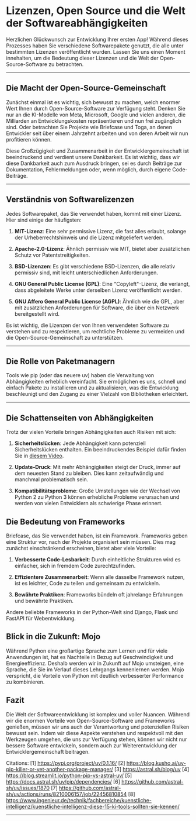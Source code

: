 # Lizenzen, Open Source und die Welt der Softwareabhängigkeiten

Herzlichen Glückwunsch zur Entwicklung Ihrer ersten App! Während dieses Prozesses haben Sie verschiedene Softwarepakete genutzt, die alle unter bestimmten Lizenzen veröffentlicht wurden. Lassen Sie uns einen Moment innehalten, um die Bedeutung dieser Lizenzen und die Welt der Open-Source-Software zu betrachten.

---

## Die Macht der Open-Source-Gemeinschaft

Zunächst einmal ist es wichtig, sich bewusst zu machen, welch enormer Wert Ihnen durch Open-Source-Software zur Verfügung steht. Denken Sie nur an die KI-Modelle von Meta, Microsoft, Google und vielen anderen, die Milliarden an Entwicklungskosten repräsentieren und nun frei zugänglich sind. Oder betrachten Sie Projekte wie Briefcase und Toga, an denen Entwickler seit über einem Jahrzehnt arbeiten und von deren Arbeit wir nun profitieren können.

Diese Großzügigkeit und Zusammenarbeit in der Entwicklergemeinschaft ist beeindruckend und verdient unsere Dankbarkeit. Es ist wichtig, dass wir diese Dankbarkeit auch zum Ausdruck bringen, sei es durch Beiträge zur Dokumentation, Fehlermeldungen oder, wenn möglich, durch eigene Code-Beiträge.

---

## Verständnis von Softwarelizenzen

Jedes Softwarepaket, das Sie verwendet haben, kommt mit einer Lizenz. Hier sind einige der häufigsten:

1. **MIT-Lizenz**: Eine sehr permissive Lizenz, die fast alles erlaubt, solange der Urheberrechtshinweis und die Lizenz mitgeliefert werden.

2. **Apache-2.0-Lizenz**: Ähnlich permissiv wie MIT, bietet aber zusätzlichen Schutz vor Patentstreitigkeiten.

3. **BSD-Lizenzen**: Es gibt verschiedene BSD-Lizenzen, die alle relativ permissiv sind, mit leicht unterschiedlichen Anforderungen.

4. **GNU General Public License (GPL)**: Eine "Copyleft"-Lizenz, die verlangt, dass abgeleitete Werke unter derselben Lizenz veröffentlicht werden.

5. **GNU Affero General Public License (AGPL)**: Ähnlich wie die GPL, aber mit zusätzlichen Anforderungen für Software, die über ein Netzwerk bereitgestellt wird.

Es ist wichtig, die Lizenzen der von Ihnen verwendeten Software zu verstehen und zu respektieren, um rechtliche Probleme zu vermeiden und die Open-Source-Gemeinschaft zu unterstützen.

---

## Die Rolle von Paketmanagern

Tools wie pip (oder das neuere uv) haben die Verwaltung von Abhängigkeiten erheblich vereinfacht. Sie ermöglichen es uns, schnell und einfach Pakete zu installieren und zu aktualisieren, was die Entwicklung beschleunigt und den Zugang zu einer Vielzahl von Bibliotheken erleichtert.

---

## Die Schattenseiten von Abhängigkeiten

Trotz der vielen Vorteile bringen Abhängigkeiten auch Risiken mit sich:

1. **Sicherheitslücken**: Jede Abhängigkeit kann potenziell Sicherheitslücken enthalten. Ein beeindruckendes Beispiel dafür finden Sie in [diesem Video](https://www.youtube.com/watch?v=yewkv8pTAu0).

2. **Update-Druck**: Mit mehr Abhängigkeiten steigt der Druck, immer auf dem neuesten Stand zu bleiben. Dies kann zeitaufwändig und manchmal problematisch sein.

3. **Kompatibilitätsprobleme**: Große Umstellungen wie der Wechsel von Python 2 zu Python 3 können erhebliche Probleme verursachen und werden von vielen Entwicklern als schwierige Phase erinnert.

## Die Bedeutung von Frameworks

Briefcase, das Sie verwendet haben, ist ein Framework. Frameworks geben eine Struktur vor, nach der Projekte organisiert sein müssen. Dies mag zunächst einschränkend erscheinen, bietet aber viele Vorteile:

1. **Verbesserte Code-Lesbarkeit**: Durch einheitliche Strukturen wird es einfacher, sich in fremdem Code zurechtzufinden.

2. **Effizientere Zusammenarbeit**: Wenn alle dasselbe Framework nutzen, ist es leichter, Code zu teilen und gemeinsam zu entwickeln.

3. **Bewährte Praktiken**: Frameworks bündeln oft jahrelange Erfahrungen und bewährte Praktiken.

Andere beliebte Frameworks in der Python-Welt sind Django, Flask und FastAPI für Webentwicklung.

## Blick in die Zukunft: Mojo

Während Python eine großartige Sprache zum Lernen und für viele Anwendungen ist, hat es Nachteile in Bezug auf Geschwindigkeit und Energieeffizienz. Deshalb werden wir in Zukunft auf Mojo umsteigen, eine Sprache, die Sie im Verlauf dieses Lehrgangs kennenlernen werden. Mojo verspricht, die Vorteile von Python mit deutlich verbesserter Performance zu kombinieren.

## Fazit

Die Welt der Softwareentwicklung ist komplex und voller Nuancen. Während wir die enormen Vorteile von Open-Source-Software und Frameworks genießen, müssen wir uns auch der Verantwortung und potenziellen Risiken bewusst sein. Indem wir diese Aspekte verstehen und respektvoll mit den Werkzeugen umgehen, die uns zur Verfügung stehen, können wir nicht nur bessere Software entwickeln, sondern auch zur Weiterentwicklung der Entwicklergemeinschaft beitragen.

Citations:
[1] <https://pypi.org/project/uv/0.1.16/>
[2] <https://blog.kusho.ai/uv-pip-killer-or-yet-another-package-manager/>
[3] <https://astral.sh/blog/uv>
[4] <https://blog.streamlit.io/python-pip-vs-astral-uv/>
[5] <https://docs.astral.sh/uv/pip/dependencies/>
[6] <https://github.com/astral-sh/uv/issues/1870>
[7] <https://github.com/astral-sh/uv/actions/runs/8210006157/job/22456810854>
[8] <https://www.ingenieur.de/technik/fachbereiche/kuenstliche-intelligenz/kuenstliche-intelligenz-diese-15-ki-tools-sollten-sie-kennen/>

---
